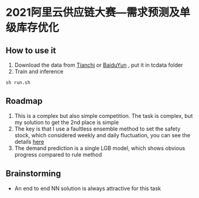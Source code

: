 # 2021阿里云供应链大赛—需求预测及单级库存优化

## How to use it
1. Download the data from [Tianchi](https://tianchi.aliyun.com/competition/entrance/531934/information) or [BaiduYun](https://github.com/LongxingTan/Data-competitions/issues/3) , put it in tcdata folder
2. Train and inference

```
sh run.sh
```

## Roadmap
1. This is a complex but also simple competition. The task is complex, but my solution to get the 2nd place is simple
2. The key is that I use a faultless ensemble method to set the safety stock, which considered weekly and daily fluctuation, you can see the details [here](https://github.com/LongxingTan/Data-competitions/tree/master/tianchi-supply-chain/code/predict.py)
3. The demand prediction is a single LGB model, which shows obvious progress compared to rule method

## Brainstorming
- An end to end NN solution is always attractive for this task

